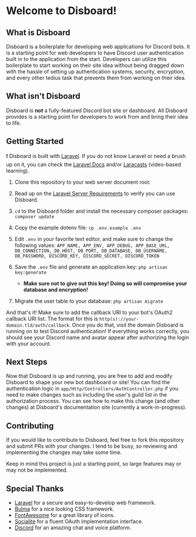 # Welcome to Disboard!

## What is Disboard

Disboard is a boilerplate for developing web applications for Discord bots. It is a starting point for web developers to have Discord user authentication built in to the application from the start. Developers can utilize this boilerplate to start working on their site idea without being dragged down with the hassle of setting up authentication systems, security, encryption, and every other tedius task that prevents them from working on their idea.

## What isn't Disboard

Disboard is ***not*** a fully-featured Discord bot site or dashboard. All Disboard provides is a starting point for developers to work from and bring their idea to life.

## Getting Started

❗️ Disboard is built with [Laravel](https://laravel.com). If you do not know Laravel or need a brush up on it, you can check the [Laravel Docs](https://laravel.com/docs/6.x) and/or [Laracasts](https://laracasts.com/skills/laravel) (video-based learning).

1. Clone this repository to your web server document root.

2. Read up on the [Laravel Server Requirements](https://laravel.com/docs/6.x#server-requirements) to verify you can use Disboard.

3. `cd` to the Disboard folder and install the necessary composer packages: `composer update`

4. Copy the example dotenv file: `cp .env.example .env`

5. Edit `.env` in your favorite text editor, and make sure to change the following values: `APP_NAME, APP_ENV, APP_DEBUG, APP_BASE_URL, DB_CONNECTION, DB_HOST, DB_PORT, DB_DATABASE, DB_USERNAME, DB_PASSWORD, DISCORD_KEY, DISCORD_SECRET, DISCORD_TOKEN`

6. Save the `.env` file and generate an application key: `php artisan key:generate`
    - **Make sure not to give out this key! Doing so will compromise your database and encryption!**

7. Migrate the user table to your database: `php artisan migrate`

And that's it! Make sure to add the callback URI to your bot's OAuth2 callback URI list. The format for this is `http(s)://your-domain.tld/auth/callback`. Once you do that, visit the domain Disboard is running on to test Discord authentication! If everything works correctly, you should see your Discord name and avatar appear after authorizing the login with your account.

## Next Steps

Now that Disboard is up and running, you are free to add and modify Disboard to shape your new bot dashboard or site! You can find the authentication logic in `app/Http/Controllers/AuthController.php` if you need to make changes such as including the user's guild list in the authorization process. You can see how to make this change (and other changes) at Disboard's documentation site (currently a work-in-progress).

## Contributing

If you would like to contribute to Disboard, feel free to fork this repository and submit PRs with your changes. I tend to be busy, so reviewing and implementing the changes may take some time.

Keep in mind this project is just a starting point, so large features may or may not be implemented.

## Special Thanks

- [Laravel](https://laravel.com) for a secure and easy-to-develop web framework.
- [Bulma](https://bulma.io) for a nice looking CSS framework.
- [FontAwesome](https://fontawesome.io) for a great library of icons.
- [Socialite](https://github.com/laravel/socialite) for a fluent OAuth implementation interface.
- [Discord](https://discordapp.com) for an amazing chat and voice platform.
